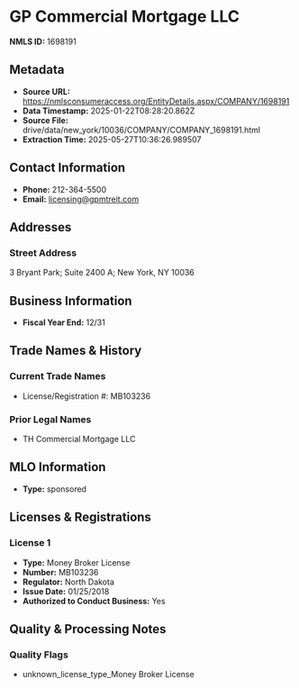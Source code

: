 # GP Commercial Mortgage LLC

**NMLS ID:** 1698191

## Metadata
- **Source URL:** https://nmlsconsumeraccess.org/EntityDetails.aspx/COMPANY/1698191
- **Data Timestamp:** 2025-01-22T08:28:20.862Z
- **Source File:** drive/data/new_york/10036/COMPANY/COMPANY_1698191.html
- **Extraction Time:** 2025-05-27T10:36:26.989507

## Contact Information
- **Phone:** 212-364-5500
- **Email:** licensing@gpmtreit.com

## Addresses
### Street Address
3 Bryant Park; Suite 2400 A; New York, NY 10036

## Business Information
- **Fiscal Year End:** 12/31

## Trade Names & History
### Current Trade Names
- License/Registration #: MB103236

### Prior Legal Names
- TH Commercial Mortgage LLC

## MLO Information
- **Type:** sponsored

## Licenses & Registrations

### License 1
- **Type:** Money Broker License
- **Number:** MB103236
- **Regulator:** North Dakota
- **Issue Date:** 01/25/2018
- **Authorized to Conduct Business:** Yes

## Quality & Processing Notes
### Quality Flags
- unknown_license_type_Money Broker License
